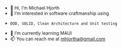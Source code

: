 - 👋 Hi, I’m Michael Hjorth
- 👀 I’m interested in software craftmanship using
-     DDD, SOLID, Clean Architecture and Unit testing
- 🌱 I’m currently learning MAUI
- 📫 You can reach me at mhjortha@gmail.com

<!---
mhjortha/mhjortha is a ✨ special ✨ repository because its `README.md` (this file) appears on your GitHub profile.
You can click the Preview link to take a look at your changes.
--->
